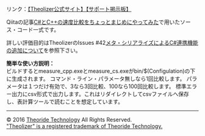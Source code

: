 
リンク：[【Theolizer公式サイト】](https://theolizer.com)[【サポート掲示板】](https://theolizer.com/customer/forums/)

Qiitaの記事[C#とC++の速度比較をちょっとまじめにやってみた](https://qiita.com/Chironian/items/e8c9f0147669f941936a)で用いたソース・コード一式です。

詳しい評価目的はTheolizerのIssues #42[メタ・シリアライズによるC#連携機能の追加について](https://github.com/yossi-tahara/Theolizer/issues/42)を参照下さい。

<strong>簡単な使い方説明：</strong><br>
ビルドするとmeasure_cpp.exeとmeasure_cs.exeがbin/$(Configulation)の下に生成されます。
コマンド・ライン・パラメータ無しなら1回比較します。
パラメータは１つだけ有効で、3なら3回比較、100なら100回比較します。
標準エラー出力にcsv形式で出力します。これはリダイレクトしてcsvファイルへ保存し、表計算ツールで読むことを想定しています。

---
© 2016 [Theoride Technology](http://theolizer.com/) All Rights Reserved.  
["Theolizer" is a registered trademark of Theoride Technology.](http://theolizer.com/info/theolizer%E3%81%8C%E5%95%86%E6%A8%99%E7%99%BB%E9%8C%B2%E3%81%95%E3%82%8C%E3%81%BE%E3%81%97%E3%81%9F/)
